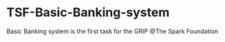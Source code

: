 # TSF-Basic-Banking-system
Basic Banking system is the first task for the GRIP @The Spark Foundation
